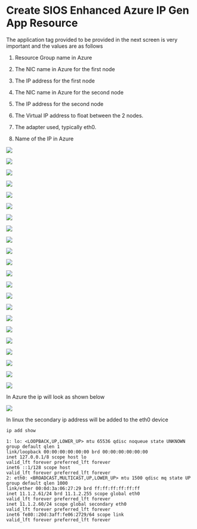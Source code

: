 # Create SIOS Enhanced Azure IP Gen App Resource

  The application tag provided to be provided in the next screen is very important and the values are as follows

  1. Resource Group name in Azure

  2. The NIC name in Azure for the first node

  3. The IP address for the first node

  4. The NIC name in Azure for the second node

  5. The IP address for the second node

  6. The Virtual IP address to float between the 2 nodes.

  7. The adapter used, typically eth0.

  8. Name of the IP in Azure

![ ](/99_images/azure-ip-genapp-1.png)

![ ](/99_images/azure-ip-genapp-2.png)

![ ](/99_images/azure-ip-genapp-3.png)

![ ](/99_images/azure-ip-genapp-4.png)

![ ](/99_images/azure-ip-genapp-5.png)

![ ](/99_images/azure-ip-genapp-6.png)

![ ](/99_images/azure-ip-genapp-7.png)

![ ](/99_images/azure-ip-genapp-8.png)

![ ](/99_images/azure-ip-genapp-9.png)

![ ](/99_images/azure-ip-genapp-10.png)

![ ](/99_images/azure-ip-genapp-11.png)

![ ](/99_images/azure-ip-genapp-12.png)

![ ](/99_images/azure-ip-genapp-13.png)

![ ](/99_images/azure-ip-genapp-14.png)

![ ](/99_images/azure-ip-genapp-15.png)

![ ](/99_images/azure-ip-genapp-16.png)

![ ](/99_images/azure-ip-genapp-17.png)

![ ](/99_images/azure-ip-genapp-18.png)

![ ](/99_images/azure-ip-genapp-19.png)

![ ](/99_images/azure-ip-genapp-20.png)

![ ](/99_images/azure-ip-genapp-21.png)

![ ](/99_images/azure-ip-genapp-22.png)

  In Azure the ip will look as shown below

  ![ ](/99_images/image091.png "Secondary IP in portal.azure.com")

  In linux the secondary ip address will be added to the eth0 device

 ```bash
 ip add show
 ```

 ```console
 1: lo: <LOOPBACK,UP,LOWER_UP> mtu 65536 qdisc noqueue state UNKNOWN group default qlen 1
 link/loopback 00:00:00:00:00:00 brd 00:00:00:00:00:00
 inet 127.0.0.1/8 scope host lo
 valid_lft forever preferred_lft forever
 inet6 ::1/128 scope host
 valid_lft forever preferred_lft forever
 2: eth0: <BROADCAST,MULTICAST,UP,LOWER_UP> mtu 1500 qdisc mq state UP group default qlen 1000
 link/ether 00:0d:3a:06:27:29 brd ff:ff:ff:ff:ff:ff
 inet 11.1.2.61/24 brd 11.1.2.255 scope global eth0
 valid_lft forever preferred_lft forever
 inet 11.1.2.60/24 scope global secondary eth0
 valid_lft forever preferred_lft forever
 inet6 fe80::20d:3aff:fe06:2729/64 scope link
 valid_lft forever preferred_lft forever
 ```